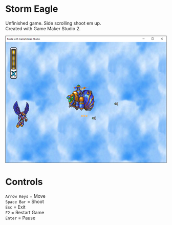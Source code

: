 # Storm Eagle

Unfinished game. Side scrolling shoot em up.  
Created with Game Maker Studio 2.

![Screenshot](https://github.com/timeblade0/storm_eagle/blob/main/screenshot.png)

# Controls  
`Arrow Keys` = Move  
`Space Bar` = Shoot  
`Esc` = Exit  
`F2` = Restart Game  
`Enter` = Pause  
